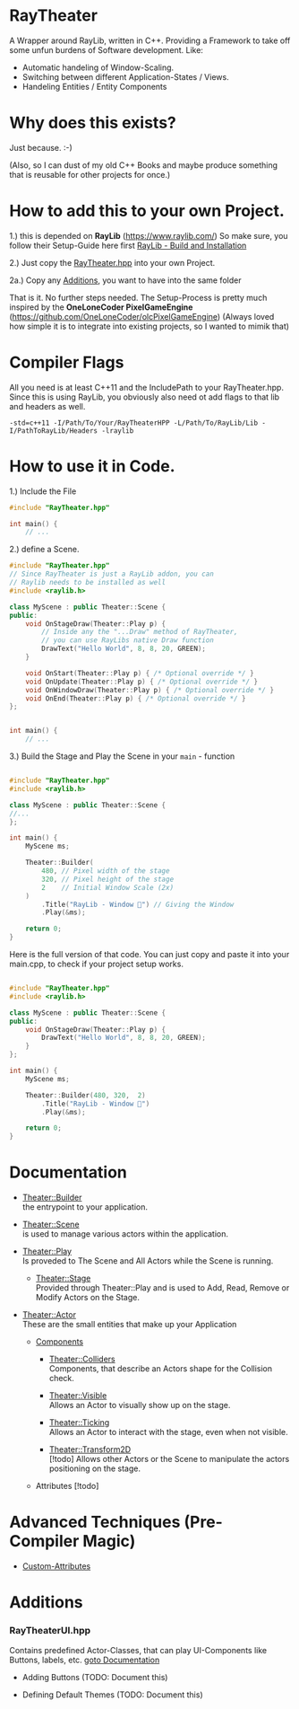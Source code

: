 # RayTheater

A Wrapper around RayLib, written in C++.
Providing a Framework to take off some unfun burdens of Software development.
Like:

- Automatic handeling of Window-Scaling.
- Switching between different Application-States / Views.
- Handeling Entities / Entity Components


# Why does this exists?

Just because. :-)

(Also, so I can dust of my old C++ Books and maybe produce something that is reusable for other projects for once.)

# How to add this to your own Project.

1.) this is depended on **RayLib** (https://www.raylib.com/)
So make sure, you follow their Setup-Guide here first [RayLib - Build and Installation](https://github.com/raysan5/raylib?tab=readme-ov-file#build-and-installation)

2.) Just copy the [RayTheater.hpp](./src/lib/RayTheater.hpp) into your own Project.

2a.) Copy any [Additions](#additions), you want to have into the same folder

That is it. No further steps needed.
The Setup-Process is pretty much inspired by the
**OneLoneCoder PixelGameEngine** (https://github.com/OneLoneCoder/olcPixelGameEngine)
(Always loved how simple it is to integrate into existing projects, so I wanted to mimik that)

# Compiler Flags

All you need is at least C++11 and the IncludePath to your RayTheater.hpp.
Since this is using RayLib, you obviously also need ot add flags to that lib and headers as well.
```
-std=c++11 -I/Path/To/Your/RayTheaterHPP -L/Path/To/RayLib/Lib -I/PathToRayLib/Headers -lraylib
```

# How to use it in Code.

1.) Include the File

```c++
#include "RayTheater.hpp"

int main() {
    // ...
```

2.) define a Scene.

```c++
#include "RayTheater.hpp"
// Since RayTheater is just a RayLib addon, you can
// Raylib needs to be installed as well
#include <raylib.h>

class MyScene : public Theater::Scene {
public:
    void OnStageDraw(Theater::Play p) {
        // Inside any the "...Draw" method of RayTheater,
        // you can use RayLibs native Draw function
        DrawText("Hello World", 8, 8, 20, GREEN);
    }

    void OnStart(Theater::Play p) { /* Optional override */ }
    void OnUpdate(Theater::Play p) { /* Optional override */ }
    void OnWindowDraw(Theater::Play p) { /* Optional override */ }
    void OnEnd(Theater::Play p) { /* Optional override */ }
};


int main() {
    // ...
```

3.) Build the Stage and Play the Scene in your `main` - function

```c++

#include "RayTheater.hpp"
#include <raylib.h>

class MyScene : public Theater::Scene {
//...
};

int main() {
    MyScene ms;

    Theater::Builder(
        480, // Pixel width of the stage
        320, // Pixel height of the stage
        2    // Initial Window Scale (2x)
    )
        .Title("RayLib - Window 🎉") // Giving the Window
        .Play(&ms);

    return 0;
}
```

Here is the full version of that code. You can just copy and paste it into your main.cpp, to check if your project setup works.

```c++

#include "RayTheater.hpp"
#include <raylib.h>

class MyScene : public Theater::Scene {
public:
    void OnStageDraw(Theater::Play p) {
        DrawText("Hello World", 8, 8, 20, GREEN);
    }
};

int main() {
    MyScene ms;

    Theater::Builder(480, 320,  2)
        .Title("RayLib - Window 🎉")
        .Play(&ms);

    return 0;
}
```

# Documentation

- [Theater::Builder](./docs/builder.md)  
  the entrypoint to your application.

- [Theater::Scene](./docs/scenes.md)  
  is used to manage various actors within the application.

- [Theater::Play](./docs/play.md)   
  Is proveded to The Scene and All Actors while the Scene is running.

  - [Theater::Stage](./docs/stage.md)  
    Provided through Theater::Play and is used to Add, Read, Remove or Modify Actors on the Stage.

- [Theater::Actor](./docs/actors.md)  
  These are the small entities that make up your Application

  - [Components](./docs/components.md)
      - [Theater::Colliders](./docs/components.md#collider---components)  
        Components, that describe an Actors shape for the Collision check.

      - [Theater::Visible](./docs/components.md#visible---component)  
        Allows an Actor to visually show up on the stage.

      - [Theater::Ticking](./docs/components.md#ticking---component)  
        Allows an Actor to interact with the stage, even when not visible.
        
      - [Theater::Transform2D](./docs/components.md#transform2d---component)  
        [!todo]
        Allows other Actors or the Scene to manipulate the actors positioning on the stage.

  - Attributes [!todo]


# Advanced Techniques (Pre-Compiler Magic)

- [Custom-Attributes](./docs/custom_attributes.md)

# Additions

### RayTheaterUI.hpp

Contains predefined Actor-Classes, that can play UI-Components like Buttons, labels, etc.
[goto Documentation](./docs/additions/ui.md)

- Adding Buttons (TODO: Document this)

- Defining Default Themes (TODO: Document this)
